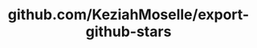 ---
layout: post
title: github.com/KeziahMoselle/export-github-stars
categories: link
tags: [انگلیسی, برنامه‌نویسی]
---